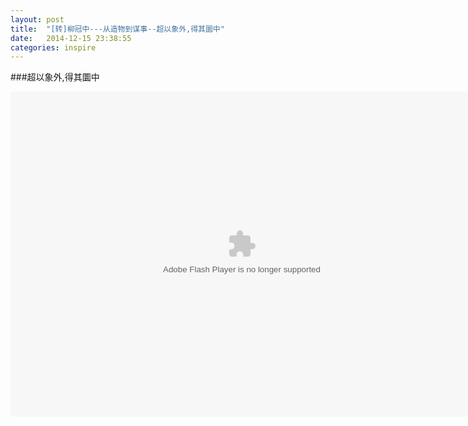 ```yaml
---
layout: post
title:  "[转]柳冠中---从造物到谋事--超以象外,得其圜中"
date:   2014-12-15 23:38:55
categories: inspire
---
```


###超以象外,得其圜中



<embed src="http://player.youku.com/player.php/sid/XNzcwODUzOTE2/v.swf" allowFullScreen="true" quality="high" width="740" height="520" align="middle" allowScriptAccess="always" type="application/x-shockwave-flash">